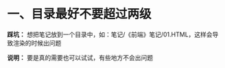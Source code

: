 # 一、目录最好不要超过两级
  **踩坑：** 想把笔记放到一个目录中，如：笔记/《前端》笔记/01.HTML，这样会导致渲染的时候出问题

  **说明：** 要是真的需要也可以试试，有些地方不会出问题